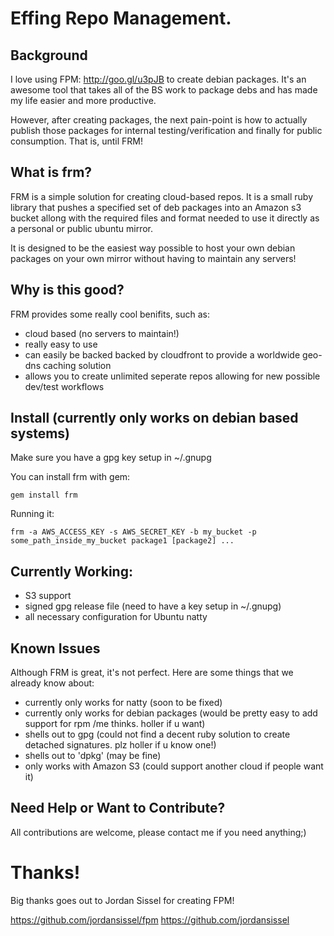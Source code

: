 # Effing Repo Management.

## Background

I love using FPM: <http://goo.gl/u3pJB> to create debian packages. It's an
awesome tool that takes all of the BS work to package debs and has made my life 
easier and more productive. 

However, after creating packages, the next pain-point is how to actually 
publish those packages for internal testing/verification and finally for public
consumption. That is, until FRM!

## What is frm?

FRM is a simple solution for creating cloud-based repos. It is a small ruby 
library that pushes a specified set of deb packages into an Amazon s3 bucket 
allong with the required files and format needed to use it directly as a 
personal or public ubuntu mirror. 

It is designed to be the easiest way possible to host your own debian packages
on your own mirror without having to maintain any servers!

## Why is this good?

FRM provides some really cool benifits, such as:

* cloud based (no servers to maintain!)
* really easy to use
* can easily be backed backed by cloudfront to provide a worldwide geo-dns caching solution
* allows you to create unlimited seperate repos allowing for new possible dev/test workflows

## Install (currently only works on debian based systems)

Make sure you have a gpg key setup in ~/.gnupg

You can install frm with gem:

    gem install frm

Running it:

    frm -a AWS_ACCESS_KEY -s AWS_SECRET_KEY -b my_bucket -p some_path_inside_my_bucket package1 [package2] ...

## Currently Working:

* S3 support
* signed gpg release file (need to have a key setup in ~/.gnupg)
* all necessary configuration for Ubuntu natty 

## Known Issues

Although FRM is great, it's not perfect. Here are some things that we already know about: 

* currently only works for natty (soon to be fixed)
* currently only works for debian packages (would be pretty easy to add support for rpm /me thinks. holler if u want)
* shells out to gpg (could not find a decent ruby solution to create detached signatures. plz holler if u know one!)
* shells out to 'dpkg' (may be fine)
* only works with Amazon S3 (could support another cloud if people want it)

## Need Help or Want to Contribute?

All contributions are welcome, please contact me if you need anything;) 

# Thanks!

Big thanks goes out to Jordan Sissel for creating FPM!

<https://github.com/jordansissel/fpm>
<https://github.com/jordansissel>
